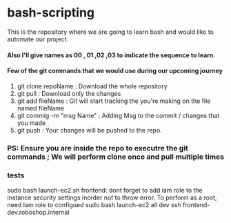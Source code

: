 # bash-scripting

This is the repository where we are going to learn bash and would like to automate our project.

#### Also I'll give names as 00 , 01 ,02 ,03  to indicate the sequence to learn.


#### Few of the git commands that we would use during our upcoming journey 

1)  git clone repoName       :  Download the whole repository 
2)  git pull                 :  Download only the changes 
3)  git add fileName         :  Git will start tracking the you're making on the file named fileName 
4)  git commig -m "msg Name" :  Adding Msg to the commit / changes that you made .
5)  git push                 :  Your changes will be pushed to the repo.

### PS: Ensure you are inside the repo to executre the git commands  ; We will perform clone once and pull multiple times
### tests

sudo bash launch-ec2.sh frontend: dont forget to add iam role to the instance security settings inorder not to throw error. To perform as a root,
need Iam role to configued
sudo bash launch-ec2 all dev
ssh frontend-dev.roboshop.internal